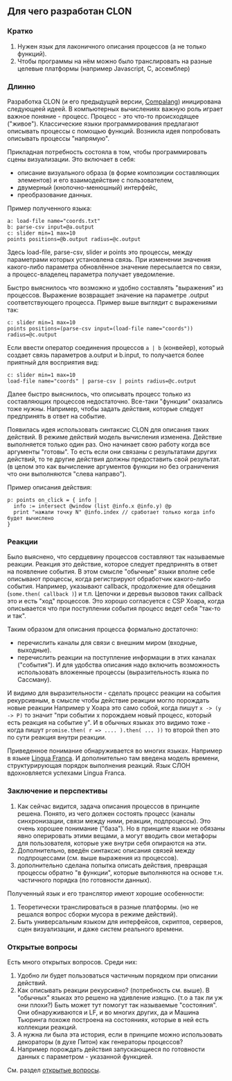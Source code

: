 ## Для чего разработан CLON

### Кратко
1. Нужен язык для лаконичного описания процессов (а не только функций).
2. Чтобы программы на нём можно было транслировать на разные целевые платформы (например Javascript, C, ассемблер)

### Длинно

Разработка CLON (и его предыдущей версии, [Compalang](https://github.com/viewzavr/vrungel/tree/main/develop/compalang)) иницирована следующеей идеей.
В компьютерных вычислениях важную роль играет важное поняние - процесс.
Процесс - это что-то происходящее ("живое"). 
Классические языки программирования предлагают описывать процессы с помощью функций.
Возникла идея попробовать описывать процессы "напрямую".
<!-- Так, функция технически может создать (инициировать) процесс. Например, зарегистрировав "обработчик события".-->

Прикладная потребность состояла в том, чтобы программировать сцены визуализации. Это включает в себя: 
* описание визуального образа (в форме композиции составляющих элементов) и его взаимодействие с пользователем,
* двумерный (кнопочно-менюшный) интерфейс,
* преобразование данных.
<!-- Первоначальный прикладной замысел состоял в создании языка для описания сцен визуализации и управления ими. -->

Пример полученного языка:
```
a: load-file name="coords.txt"
b: parse-csv input=@a.output
c: slider min=1 max=10
points positions=@b.output radius=@c.output
```
Здесь load-file, parse-csv, slider и points это процессы, между параметрами которых установлена связь.
При изменении значения какого-либо параметра обновлённое значение пересылается по связи, а процесс-владелец параметра получает уведомление.

Быстро выяснилось что возможно и удобно составлять "выражения" из процессов. Выражение возвращает значение на параметре .output соответствующего процесса. 
Пример выше выглядит с выражениями так:
```
c: slider min=1 max=10
points positions=(parse-csv input=(load-file name="coords")) radius=@c.output
```
Если ввести оператор соединения процессов `a | b` (конвейер), который создает связь параметров a.output и b.input, то получается более приятный для восприятия вид:
```
c: slider min=1 max=10
load-file name="coords" | parse-csv | points radius=@c.output
```

Далее быстро выяснилось, что описывать процесс только из составляющих процессов недостаточно. Все-таки "функции" оказались тоже нужны. 
Например, чтобы задать действия, которые следует предпринять в ответ на событие.

Появилась идея использовать синтаксис CLON для описания таких действий. В режиме действий модель вычисления изменена. 
Действие выполняется только один раз. Оно начинает свою работу когда все аргументы "готовы". То есть если они связаны с результатами других действий,
то те другие действия должны предоставить свой результат. (в целом это как вычисление аргументов функции но без ограничения что они выполняются "слева направо").

Пример описания действия:
```
p: points on_click = { info |
  info := intersect @window (list @info.x @info.y) @p
  print "нажали точку N" @info.index // сработает только когда info будет вычислено
}
```
### Реакции
Было выяснено, что сердцевину процессов составляют так называемые реакции.
Реакция это действие, которое следует предпринять в ответ на появление события.
В этом смысле "обычные" языки вполне себе описывают процессы, когда
регистрируют обработчик какого-либо события. Например, указывают callback, продолжение для обещания (`some.then( callback )`) и т.п.
Цепочки и деревья вызовов таких callback это и есть "ход" процессов.
Это хорошо согласуется с CSP Хоара, когда описывается что при поступлении события процесс ведет себя "так-то и так".

Таким образом для описания процесса формально достаточно:
- перечислить каналы для связи с внешним миром (входные, выходные).
- перечислить реакции на поступление информации в этих каналах ("события").
И для удобства описания надо включить возможность использовать вложенные процессы (выразительность языка по Сассману).

И видимо для выразительности - сделать процесс реакции на события рекурсивным, в смысле чтобы действие реакции могло порождать новые реакции
Например у Хоара это само собой, когда пишут `x -> (y -> P)` то значит "при событии x порождаем новый процесс, который есть реакция на событие y".
И в обычных языках это видимо тоже - когда пишут `promise.then( r => .... ).then( ... ))` то второй then это по сути реакция внутри реакции.

Приведенное понимание обнаруживается во многих языках. Например в языке [Lingua Franca](https://www.lf-lang.org/docs/handbook/overview?target=c). 
И дополнительно там введена модель времени, структурирующая порядок выполнения реакций. Язык СЛОН вдохновляется успехами Lingua Franca. 

### Заключение и перспективы

1. Как сейчас видится, задача описания процессов в принципе решена.
Понято, из чего должен состоять процесс (каналы синхронизации, связи между ними, реакции, подпроцессы).
Это очень хорошее понимание ("база"). Но в принципе языки не обязаны явно оперировать этими вещами,
а могут вводить свои метафоры для пользователя, которые уже внутри себя опираются на эти.
3. Дополнительно, введён синтаксис описания связей между подпроцессами (см. выше выражения из процессов).
4. дополнительно сделана попытка описать действия, превращая процессы обратно "в функции", которые выполняются 
на основе т.н. частичного порядка (по готовности данных).

Полученный язык и его транслятор имеют хорошие особенности:
1. Теоретически транслироваться в разные платформы. (но не решался вопрос сборки мусора в режиме действий).
2. Быть универсальным языком для интерфейсов, скриптов, серверов, сцен визуализации, и даже систем реального времени.

### Открытые вопросы
Есть много открытых вопросов. Среди них:
1. Удобно ли будет пользоваться частичным порядком при описании действий.
2. Как описывать реакции рекурсивно? (потребность см. выше). В "обычных" языках это решено на удивление изящно.
(т.о а так ли уж они плохи?) Быть может тут помогут так называемые "состояния".
Они обнаруживаются и LF, и во многих других, да и Машина Тьюринга похоже построена на состояниях, которые в ней есть коллекции реакций.
3. А нужна ли была эта история, если в принципе можно использовать декораторы (в духе Питон) как генераторы процессов?
4. Например порождать действия запускающиеся по готовности данных с параметром - указанной функцией.

См. раздел [открытые вопросы](open-questions.md).
